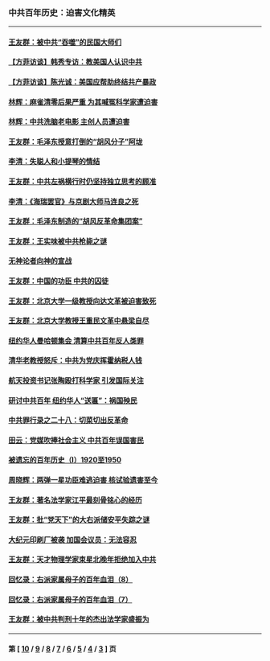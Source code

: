### 中共百年历史：迫害文化精英
---
#### [王友群：被中共“吞噬”的民国大师们](../../pages/nf1176111/n13942620.md?04090430) 
#### [【方菲访谈】韩秀专访：教美国人认识中共](../../pages/nf1176111/n13821310.md?04090430) 
#### [【方菲访谈】陈光诚：美国应帮助终结共产暴政](../../pages/nf1176111/n13759521.md?04090430) 
#### [林辉：麻雀清零后果严重 为其喊冤科学家遭迫害](../../pages/nf1176111/n13746900.md?04090430) 
#### [林辉：中共洗脑老电影 主创人员遭迫害](../../pages/nf1176111/n13699437.md?04090430) 
#### [王友群：毛泽东授意打倒的“胡风分子”阿垅](../../pages/nf1176111/n13592541.md?04090430) 
#### [李清：失聪人和小提琴的情结](../../pages/nf1176111/n13459280.md?04090430) 
#### [王友群：中共左祸横行时仍坚持独立思考的顾准](../../pages/nf1176111/n13444722.md?04090430) 
#### [李清：《海瑞罢官》与京剧大师马连良之死](../../pages/nf1176111/n13412316.md?04090430) 
#### [王友群：毛泽东制造的“胡风反革命集团案”](../../pages/nf1176111/n13324909.md?04090430) 
#### [王友群：王实味被中共枪毙之谜](../../pages/nf1176111/n13307502.md?04090430) 
#### [无神论者向神的宣战](../../pages/nf1176111/n13281535.md?04090430) 
#### [王友群：中国的功臣 中共的囚徒](../../pages/nf1176111/n13291790.md?04090430) 
#### [王友群：北京大学一级教授向达文革被迫害致死](../../pages/nf1176111/n13150966.md?04090430) 
#### [王友群：北京大学教授王重民文革中悬梁自尽](../../pages/nf1176111/n13084645.md?04090430) 
#### [纽约华人曼哈顿集会 清算中共百年反人类罪](../../pages/nf1176111/n13084157.md?04090430) 
#### [清华老教授怒斥：中共为党庆挥霍纳税人钱](../../pages/nf1176111/n13071430.md?04090430) 
#### [航天投资书记张陶殴打科学家 引发国际关注](../../pages/nf1176111/n13069132.md?04090430) 
#### [研讨中共百年 纽约华人“送匾”：祸国殃民](../../pages/nf1176111/n13057367.md?04090430) 
#### [中共罪行录之二十八：切菜切出反革命](../../pages/nf1176111/n13030600.md?04090430) 
#### [田云：党媒吹捧社会主义 中共百年误国害民](../../pages/nf1176111/n13006682.md?04090430) 
#### [被遗忘的百年历史（I）1920至1950](../../pages/nf1176111/n12986411.md?04090430) 
#### [周晓辉：两弹一星功臣难逃迫害 核试验遗害至今](../../pages/nf1176111/n12974997.md?04090430) 
#### [王友群：著名法学家江平最刻骨铭心的经历](../../pages/nf1176111/n12970787.md?04090430) 
#### [王友群：批“党天下”的大右派储安平失踪之谜](../../pages/nf1176111/n12954229.md?04090430) 
#### [大纪元印刷厂被袭 加国会议员：无法容忍](../../pages/nf1176111/n12883028.md?04090430) 
#### [王友群：天才物理学家束星北晚年拒绝加入中共](../../pages/nf1176111/n12792913.md?04090430) 
#### [回忆录：右派家属母子的百年血泪（8）](../../pages/nf1176111/n12706196.md?04090430) 
#### [回忆录：右派家属母子的百年血泪（7）](../../pages/nf1176111/n12706191.md?04090430) 
#### [王友群：被中共判刑十年的杰出法学家盛振为](../../pages/nf1176111/n12706141.md?04090430) 

---
#### 第 [ [10](./10.md?04090430) / [9](./9.md?04090430) / [8](./8.md?04090430) / [7](./7.md?04090430) / [6](./6.md?04090430) / [5](./5.md?04090430) / [4](./4.md?04090430) / [3](./3.md?04090430) ] 页
